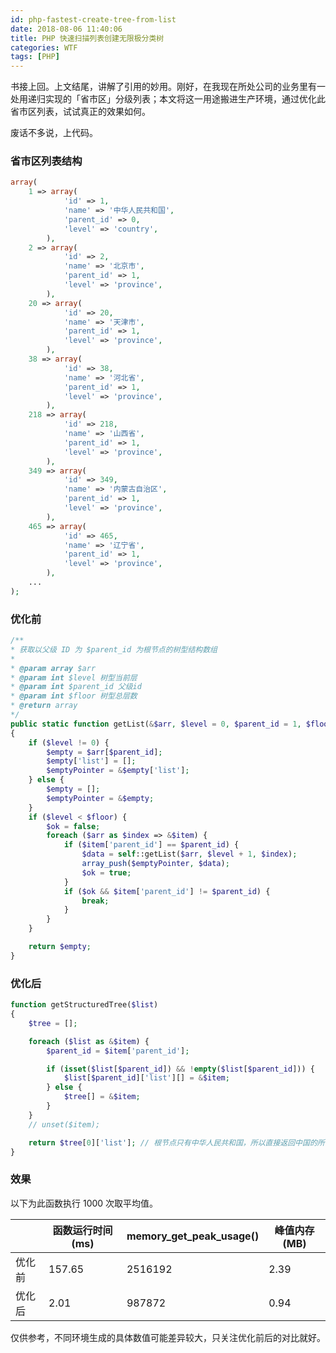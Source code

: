 ```yaml
---
id: php-fastest-create-tree-from-list
date: 2018-08-06 11:40:06
title: PHP 快速扫描列表创建无限极分类树
categories: WTF
tags: [PHP]
---
```


书接上回。上文结尾，讲解了引用的妙用。刚好，在我现在所处公司的业务里有一处用递归实现的「省市区」分级列表；本文将这一用途搬进生产环境，通过优化此省市区列表，试试真正的效果如何。

废话不多说，上代码。

### 省市区列表结构

```php
array(
    1 => array(
            'id' => 1,
            'name' => '中华人民共和国',
            'parent_id' => 0,
            'level' => 'country',
        ),
    2 => array(
            'id' => 2,
            'name' => '北京市',
            'parent_id' => 1,
            'level' => 'province',
        ),
    20 => array(
            'id' => 20,
            'name' => '天津市',
            'parent_id' => 1,
            'level' => 'province',
        ),
    38 => array(
            'id' => 38,
            'name' => '河北省',
            'parent_id' => 1,
            'level' => 'province',
        ),
    218 => array(
            'id' => 218,
            'name' => '山西省',
            'parent_id' => 1,
            'level' => 'province',
        ),
    349 => array(
            'id' => 349,
            'name' => '内蒙古自治区',
            'parent_id' => 1,
            'level' => 'province',
        ),
    465 => array(
            'id' => 465,
            'name' => '辽宁省',
            'parent_id' => 1,
            'level' => 'province',
        ),
    ...
);
```

### 优化前

```php
/**
* 获取以父级 ID 为 $parent_id 为根节点的树型结构数组
*
* @param array $arr
* @param int $level 树型当前层
* @param int $parent_id 父级id
* @param int $floor 树型总层数
* @return array
*/
public static function getList(&$arr, $level = 0, $parent_id = 1, $floor = 3)
{
    if ($level != 0) {
        $empty = $arr[$parent_id];
        $empty['list'] = [];
        $emptyPointer = &$empty['list'];
    } else {
        $empty = [];
        $emptyPointer = &$empty;
    }
    if ($level < $floor) {
        $ok = false;
        foreach ($arr as $index => &$item) {
            if ($item['parent_id'] == $parent_id) {
                $data = self::getList($arr, $level + 1, $index);
                array_push($emptyPointer, $data);
                $ok = true;
            }
            if ($ok && $item['parent_id'] != $parent_id) {
                break;
            }
        }
    }

    return $empty;
}
```

### 优化后

```php
function getStructuredTree($list)
{
    $tree = [];

    foreach ($list as &$item) {
        $parent_id = $item['parent_id'];

        if (isset($list[$parent_id]) && !empty($list[$parent_id])) {
            $list[$parent_id]['list'][] = &$item;
        } else {
            $tree[] = &$item;
        }
    }
    // unset($item);

    return $tree[0]['list']; // 根节点只有中华人民共和国，所以直接返回中国的所有子节点
}
```

### 效果

以下为此函数执行 1000 次取平均值。

|        | 函数运行时间 (ms) | memory_get_peak_usage() | 峰值内存 (MB) |
| ------ | ----------------- | ----------------------- | ------------- |
| 优化前 | 157.65            | 2516192                 | 2.39          |
| 优化后 | 2.01              | 987872                  | 0.94          |

仅供参考，不同环境生成的具体数值可能差异较大，只关注优化前后的对比就好。
